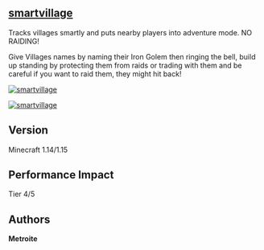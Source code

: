 ## [smartvillage](https://minhaskamal.github.io/DownGit/#/home?url=https://github.com/Metroite/datapacks/tree/master/smartvillage&rootDirectory=false)

Tracks villages smartly and puts nearby players into adventure mode. NO RAIDING!

Give Villages names by naming their Iron Golem then ringing the bell, build up standing by protecting them from raids or trading with them and be careful if you want to raid them, they might hit back!

<a href="https://minhaskamal.github.io/DownGit/#/home?url=https://github.com/Metroite/datapacks/tree/master/smartvillage&rootDirectory=false" rel="Villages can love you!">![smartvillage](smartvillagegood.png?raw=true "Villages can love you!")</a>

<a href="https://minhaskamal.github.io/DownGit/#/home?url=https://github.com/Metroite/datapacks/tree/master/smartvillage&rootDirectory=false" rel="Villages will also hit back!">![smartvillage](smartvillagebad.png?raw=true "Villages will also hit back!")</a>

## Version

Minecraft 1.14/1.15

## Performance Impact

Tier 4/5

## Authors

**Metroite**
